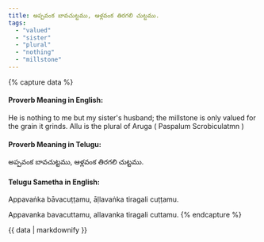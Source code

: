 ```yaml
---
title: అప్పవంక బావచుట్టము, ఆళ్లవంక తిరగలి చుట్టము.
tags:
  - "valued"
  - "sister"
  - "plural"
  - "nothing"
  - "millstone"
---
```


{% capture data %}
#### Proverb Meaning in English:
He is nothing to me but my sister's husband; the millstone is only valued for the grain it grinds.
Allu is the plural of Aruga ( Paspalum Scrobiculatmn )

#### Proverb Meaning in Telugu:
అప్పవంక బావచుట్టము, ఆళ్లవంక తిరగలి చుట్టము.

#### Telugu Sametha in English:
Appavaṅka bāvacuṭṭamu, āḷlavaṅka tiragali cuṭṭamu.

Appavanka bavacuttamu, allavanka tiragali cuttamu.
{% endcapture %}

{{ data | markdownify }}

